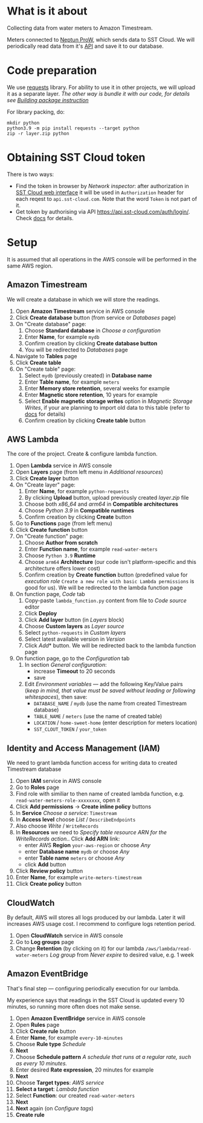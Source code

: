 # What is it about
Collecting data from water meters to Amazon Timestream.

Meters connected to [Neptun ProW](https://sstcloud.ru/en/neptun19), which sends data to SST Cloud.
We will periodically read data from it's [API](https://api.sst-cloud.com/docs/) and save it to our database.

# Code preparation
We use [requests](https://requests.readthedocs.io/en/master/) library.
For ability to use it in other projects, we will upload it as a separate layer.
_The other way is bundle it with our code, for details see [Building package instruction](https://docs.aws.amazon.com/lambda/latest/dg/python-package.html#python-package-create-package-with-dependency)_

For library packing, do:
```
mkdir python
python3.9 -m pip install requests --target python
zip -r layer.zip python
```

# Obtaining SST Cloud token
There is two ways:
- Find the token in browser by _Network inspector_: after authorization in [SST Cloud web interface](https://web.sst-cloud.com) it will be used in `Authorization` header for each reqest to `api.sst-cloud.com`. Note that the word `Token` is not part of it.
- Get token by authorising via API https://api.sst-cloud.com/auth/login/. Check [docs](https://api.sst-cloud.com/docs/#/auth/login_create) for details.

# Setup
It is assumed that all operations in the AWS console will be performed in the same AWS region.

## Amazon Timestream
We will create a database in which we will store the readings.

1. Open **Amazon Timestream** service in AWS console
1. Click **Create database** button (from service or _Databases_ page)
1. On "Create database" page:
   1. Choose **Standard database** in _Choose a configuration_
   1. Enter **Name**, for example `mydb`
   1. Confirm creation by clicking **Create database button**
   1. You will be redirected to _Databases_ page
1. Navigate to **Tables** page
1. Click **Create table**
1. On "Create table" page:
   1. Select `mydb` (previously created) in **Database name**
   1. Enter **Table name**, for example `meters`
   1. Enter **Memory store retention**, several weeks for example
   1. Enter **Magnetic store retention**, 10 years for example
   1. Select **Enable magnetic storage writes** option in _Magnetic Storage Writes_, if your are planning to import old data to this table
   (refer to [docs](https://docs.aws.amazon.com/timestream/latest/developerguide/writes.html#writes.timestamp-past-future) for details)
   1. Confirm creation by clicking **Create table** button

## AWS Lambda
The core of the project.
Create & configure lambda function.

1. Open **Lambda** service in AWS console
1. Open **Layers** page (from left menu in _Additional resources_)
1. Click **Create layer** button
1. On "Create layer" page:
   1. Enter **Name**, for example `python-requests`
   1. By clicking **Upload** button, upload previously created _layer.zip_ file
   1. Choose both *x86_64* and _arm64_ in **Compatible architectures**
   1. Choose _Python 3.9_ in **Compatible runtimes**
   1. Confirm creation by clicking **Create** button
1. Go to **Functions** page (from left menu)
1. Click **Create function** button
1. On "Create function" page:
   1. Choose **Author from scratch**
   1. Enter **Function name**, for example `read-water-meters`
   1. Choose `Python 3.9` **Runtime**
   1. Choose `arm64` **Architecture** (our code isn't platform-specific and this architecture offers lower cost)
   1. Confirm creation by **Create function** button (predefined value for _execution role_ `Create a new role with basic Lambda permissions` is good for us).
   We will be redirected to the lambda function page
1. On function page, _Code_ tab
   1. Copy-paste `lambda_function.py` content from file to _Code source_ editor
   1. Click **Deploy**
   1. Click **Add layer** button (in _Layers_ block)
   1. Choose **Custom layers** as _Layer source_
   1. Select `python-requests` in _Custom layers_
   1. Select latest available version in _Version_
   1. Click *Add** button.
   We will be redirected back to the lambda function page
1. On function page, go to the _Configuration_ tab
   1. In section _General configuration_:
      - increase **Timeout** to 20 seconds
      - save
   1. Edit _Environment variables_ — add the following Key/Value pairs (_keep in mind, that value must be saved without leading or following whitespaces_), then save:
      - `DATABASE_NAME` / `mydb` (use the name from created Timestream database)
      - `TABLE_NAME` / `meters` (use the name of created table)
      - `LOCATION` / `home-sweet-home` (enter description for meters location)
      - `SST_CLOUT_TOKEN` / `your_token`

## Identity and Access Management (IAM)
We need to grant lambda function access for writing data to created Timestream database

1. Open **IAM** service in AWS console
1. Go to **Roles** page
1. Find role with similiar to then name of created lambda function, e.g. `read-water-meters-role-xxxxxxxx`, open it
1. Click **Add permissions** -> **Create inline policy** buttons
1. In **Service** _Choose a service_: `Timestream`
1. In **Access level** choose _List_ / `DescribeEndpoints`
1. Also choose _Write_ / `WriteRecords`
1. In **Resources** we need to _Specify table resource ARN for the WriteRecords action._. Click **Add ARN** link:
   - enter AWS **Region** `your-aws-region` or choose _Any_
   - enter **Database name** `mydb` or choose _Any_
   - enter **Table name** `meters` or choose _Any_
   - click **Add** button
1. Click **Review policy** button
1. Enter **Name**, for example `write-meters-timestream`
1. Click **Create policy** button

## CloudWatch
By default, AWS will stores all logs produced by our lambda. Later it will increases AWS usage cost.
I recommend to configure logs retention period.

1. Open **CloudWatch** service in AWS console
1. Go to **Log groups** page
1. Change **Retention** (by clicking on it) for our lambda `/aws/lambda/read-water-meters` _Log group_ from _Never expire_ to desired value, e.g. 1 week

## Amazon EventBridge
That's final step — configuring periodically execution for our lambda.

My experience says that readings in the SST Cloud is updated every 10 minutes,
so running more often does not make sense.

1. Open **Amazon EventBridge** service in AWS console
1. Open **Rules** page
1. Click **Create rule** button
1. Enter **Name**, for example `every-10-minutes`
1. Choose **Rule type** _Schedule_
1. **Next**
1. Choose **Schedule pattern** _A schedule that runs at a regular rate, such as every 10 minutes._
1. Enter desired **Rate expression**, 20 minutes for example
1. **Next**
1. Choose **Target types**: _AWS service_
1. **Select a target**: _Lambda function_
1. Select **Function**: our created `read-water-meters`
1. **Next**
1. **Next** again (on _Configure tags_)
1. **Create rule**

